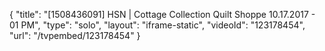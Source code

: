 {
    "title": "[1508436091] HSN | Cottage Collection Quilt Shoppe 10.17.2017 - 01 PM",
    "type": "solo",
    "layout": "iframe-static",
    "videoId": "123178454",
    "url": "\/tvpembed\/123178454"
}